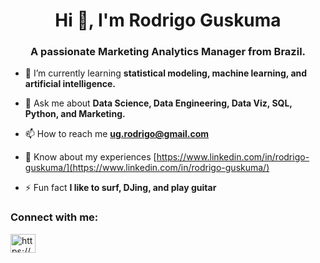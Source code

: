 <h1 align="center">Hi 👋, I'm Rodrigo Guskuma</h1>
<h3 align="center">A passionate Marketing Analytics Manager from Brazil.</h3>

- 🌱 I’m currently learning **statistical modeling, machine learning, and artificial intelligence.**

<!-- - 👨‍💻 All of my projects are available at [www.RodrigoGuskuma.com](https://www.RodrigoGuskuma.com) -->
<!-- - 📝 I regularly write articles on [TBD](TBD) -->

- 💬 Ask me about **Data Science, Data Engineering, Data Viz, SQL, Python, and Marketing.**

- 📫 How to reach me **ug.rodrigo@gmail.com**

- 📄 Know about my experiences [https://www.linkedin.com/in/rodrigo-guskuma/](https://www.linkedin.com/in/rodrigo-guskuma/)

- ⚡ Fun fact **I like to surf, DJing, and play guitar**

<h3 align="left">Connect with me:</h3>
<p align="left">
<a href="https://linkedin.com/in/rodrigo-guskuma/" target="blank"><img align="center" src="https://raw.githubusercontent.com/rahuldkjain/github-profile-readme-generator/master/src/images/icons/Social/linked-in-alt.svg" alt="https://www.linkedin.com/in/rodrigo-guskuma/" height="30" width="40" /></a>
</p>
